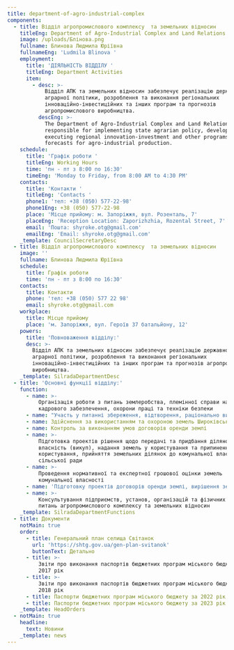 ```yaml
---
title: department-of-agro-industrial-complex
components:
  - title: Відділ агропромислового комплексу  та земельних відносин
    titleEng: Department of Agro-Industrial Complex and Land Relations
    image: /uploads/Блінова.png
    fullname: Блинова Людмила Юріївна
    fullnameEng: 'Ludmila Blinova '
    employment:
      title: 'ДІЯЛЬНІСТЬ ВІДДІЛУ '
      titleEng: Department Activities
      item:
        - desc: >-
            Відділ АПК та земельних відносин забезпечує реалізацію державної
            аграрної політики, розроблення та виконання регіональних
            інноваційно-інвестиційних та інших програм та прогнозів
            агропромислового виробництва.
          descEng: >-
            The Department of Agro-Industrial Complex and Land Relations is
            responsible for implementing state agrarian policy, developing and
            executing regional innovation-investment and other programs and
            forecasts for agro-industrial production.
    schedule:
      title: 'Графік роботи '
      titleEng: Working Hours
      time: 'пн - пт з 8:00 по 16:30'
      timeEng: 'Monday to Friday, from 8:00 AM to 4:30 PM'
    contacts:
      title: 'Контакти '
      titleEng: 'Contacts '
      phone1: 'тел: +38 (050) 577-22-98'
      phone1Eng: +38 (050) 577-22-98
      place: 'Місце прийому: м. Запоріжжя, вул. Розенталь, 7'
      placeEng: 'Reception Location: Zaporizhzhia, Rozental Street, 7'
      email: 'Пошта: shyroke.otg@gmail.com'
      emailEng: 'Email: shyroke.otg@gmail.com'
    _template: CouncilSecretaryDesc
  - title: Відділ агропромислового комплексу  та земельних відносин
    image: ''
    fullname: Блинова Людмила Юріївна
    schedule:
      title: Графік роботи
      time: 'пн - пт з 8:00 по 16:30'
    contacts:
      title: Контакти
      phone: 'тел: +38 (050) 577 22 98'
      email: shyroke.otg@gmail.com
    workplace:
      title: Місце прийому
      place: 'м. Запоріжжя, вул. Героїв 37 батальйону, 12'
    powers:
      title: 'Повноваження відділу:'
      desc: >-
        Відділ АПК та земельних відносин забезпечує реалізацію державної
        аграрної політики, розроблення та виконання регіональних
        інноваційно-інвестиційних та інших програм та прогнозів агропромислового
        виробництва.
    _template: SilradaDepartmentDesc
  - title: 'Основні функції відділу:'
    function:
      - name: >-
          Організація роботи з питань землеробства, племінної справи наукового і
          кадрового забезпечення, охорони праці та техніки безпеки
      - name: "Участь у питанні збереження, відтворення, раціонально використання та їх захисту\_ земельних, водних та\_ інших природних ресурсів"
      - name: Здійснення за використанням та охороною земель Широківської громади
      - name: Контроль за виконанням умов договорів оренди землі
      - name: >-
          Підготовка проектів рішення щодо передачі та придбання ділянок у
          власність (викуп), надання земель у користування та припинення права
          користування, прийняття земельних ділянок до комунальної власності
          сільської ради
      - name: >-
          Проведення нормативної та експертної грошової оцінки земель
          комунальної власності
      - name: 'Підготовку проектів договорів оренди землі, вирішення земельних спорів'
      - name: >-
          Консультування підприємств, установ, організацій та фізичних осіб з
          питань агропромислового комплексу та земельних відносин
    _template: SilradaDepartmentFunctions
  - title: Документи
    notMain: true
    order:
      - title: Генеральний план селища Світанок
        url: 'https://shtg.gov.ua/gen-plan-svitanok'
        buttonText: Детально
      - title: >-
          Звіти про виконання паспортів бюджетних програм міського бюджету за
          2017 рік
      - title: >-
          Звіти про виконання паспортів бюджетних програм міського бюджету за
          2018 рік
      - title: Паспорти бюджетних програм міського бюджету за 2022 рік
      - title: Паспорти бюджетних програм міського бюджету за 2023 рік
    _template: HeadOrders
  - notMain: true
    headline:
      text: Новини
    _template: news
---
```


